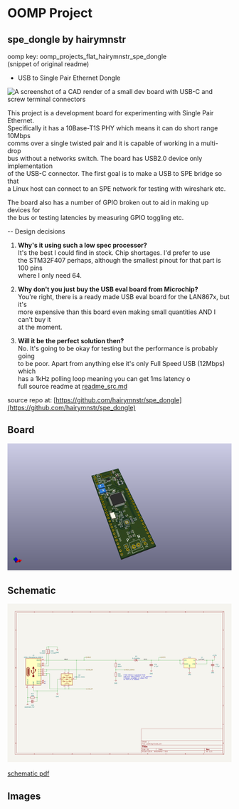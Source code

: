 # OOMP Project  
## spe_dongle  by hairymnstr  
  
oomp key: oomp_projects_flat_hairymnstr_spe_dongle  
(snippet of original readme)  
  
- USB to Single Pair Ethernet Dongle  
  
![A screenshot of a CAD render of a small dev board with USB-C and screw terminal connectors](spe_dongle.png)  
  
This project is a development board for experimenting with Single Pair Ethernet.  
Specifically it has a 10Base-T1S PHY which means it can do short range 10Mbps  
comms over a single twisted pair and it is capable of working in a multi-drop  
bus without a networks switch.  The board has USB2.0 device only implementation  
of the USB-C connector.  The first goal is to make a USB to SPE bridge so that  
a Linux host can connect to an SPE network for testing with wireshark etc.  
  
The board also has a number of GPIO broken out to aid in making up devices for  
the bus or testing latencies by measuring GPIO toggling etc.  
  
-- Design decisions  
  
1. **Why's it using such a low spec processor?**  
It's the best I could find in stock.  Chip shortages.  I'd prefer to use  
the STM32F407 perhaps, although the smallest pinout for that part is 100 pins  
where I only need 64.  
  
2. **Why don't you just buy the USB eval board from Microchip?**  
You're right, there is a ready made USB eval board for the LAN867x, but it's  
more expensive than this board even making small quantities AND I can't buy it  
at the moment.  
  
3. **Will it be the perfect solution then?**  
No.  It's going to be okay for testing but the performance is probably going  
to be poor.  Apart from anything else it's only Full Speed USB (12Mbps) which  
has a 1kHz polling loop meaning you can get 1ms latency o  
  full source readme at [readme_src.md](readme_src.md)  
  
source repo at: [https://github.com/hairymnstr/spe_dongle](https://github.com/hairymnstr/spe_dongle)  
## Board  
  
[![working_3d.png](working_3d_600.png)](working_3d.png)  
## Schematic  
  
[![working_schematic.png](working_schematic_600.png)](working_schematic.png)  
  
[schematic pdf](working_schematic.pdf)  
## Images  
